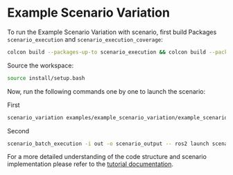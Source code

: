 # Example Scenario Variation

To run the Example Scenario Variation with scenario, first build Packages `scenario_execution` and `scenario_execution_coverage`:

```bash
colcon build --packages-up-to scenario_execution && colcon build --packages-up-to scenario_execution_coverage
```

Source the workspace:

```bash
source install/setup.bash
```

Now, run the following commands one by one to launch the scenario:

First

```bash
scenario_variation examples/example_scenario_variation/example_scenario_variation.osc
```
Second

```bash
scenario_batch_execution -i out -o scenario_output -- ros2 launch scenario_execution_ros scenario_launch.py scenario:={SCENARIO} output_dir:={OUTPUT_DIR}
```

For a more detailed understanding of the code structure and scenario implementation please refer to the [tutorial documentation](https://cps-test-lab.github.io/scenario-execution/tutorials.html).
